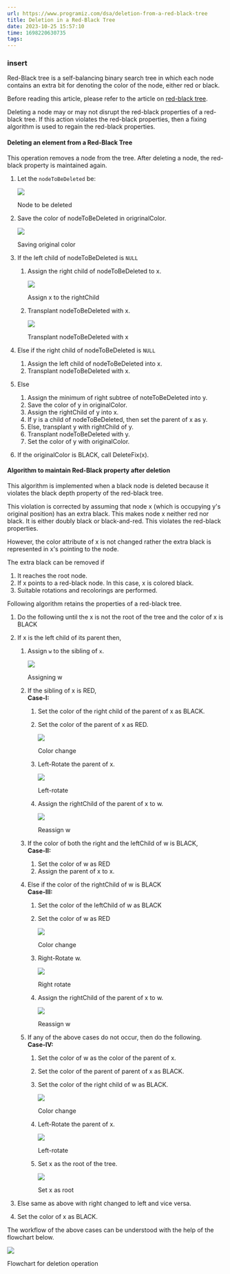 ```yaml
---
url: https://www.programiz.com/dsa/deletion-from-a-red-black-tree
title: Deletion in a Red-Black Tree
date: 2023-10-25 15:57:10
time: 1698220630735
tags:
---
```

### insert
Red-Black tree is a self-balancing binary search tree in which each node contains an extra bit for denoting the color of the node, either red or black.

Before reading this article, please refer to the article on [red-black tree](https://www.programiz.com/dsa/red-black-tree).

Deleting a node may or may not disrupt the red-black properties of a red-black tree. If this action violates the red-black properties, then a fixing algorithm is used to regain the red-black properties.

#### Deleting an element from a Red-Black Tree

This operation removes a node from the tree. After deleting a node, the red-black property is maintained again.

1.  Let the `nodeToBeDeleted` be:
    
    ![](<assets/1698220630768.png>)
    
    Node to be deleted
    
2.  Save the color of nodeToBeDeleted in origrinalColor.
    
    ![](<assets/1698220631338.png>)
    
    Saving original color
    
3.  If the left child of nodeToBeDeleted is `NULL`
    1.  Assign the right child of nodeToBeDeleted to x.
        
        ![](<assets/1698220631952.png>)
        
        Assign x to the rightChild
        
    2.  Transplant nodeToBeDeleted with x.
        
        ![](<assets/1698220632470.png>)
        
        Transplant nodeToBeDeleted with x
        
4.  Else if the right child of nodeToBeDeleted is `NULL`
    1.  Assign the left child of nodeToBeDeleted into x.
    2.  Transplant nodeToBeDeleted with x.
5.  Else
    1.  Assign the minimum of right subtree of noteToBeDeleted into y.
    2.  Save the color of y in originalColor.
    3.  Assign the rightChild of y into x.
    4.  If y is a child of nodeToBeDeleted, then set the parent of x as y.
    5.  Else, transplant y with rightChild of y.
    6.  Transplant nodeToBeDeleted with y.
    7.  Set the color of y with originalColor.
6.  If the originalColor is BLACK, call DeleteFix(x).

#### Algorithm to maintain Red-Black property after deletion

This algorithm is implemented when a black node is deleted because it violates the black depth property of the red-black tree.

This violation is corrected by assuming that node x (which is occupying y's original position) has an extra black. This makes node x neither red nor black. It is either doubly black or black-and-red. This violates the red-black properties.

However, the color attribute of x is not changed rather the extra black is represented in x's pointing to the node.

The extra black can be removed if

1.  It reaches the root node.
2.  If x points to a red-black node. In this case, x is colored black.
3.  Suitable rotations and recolorings are performed.

Following algorithm retains the properties of a red-black tree.

1.  Do the following until the x is not the root of the tree and the color of x is BLACK
2.  If x is the left child of its parent then,
    1.  Assign `w` to the sibling of `x`.
        
        ![](<assets/1698220632973.png>)
        
        Assigning w
        
    2.  If the sibling of x is RED,  
        **Case-I:**
        1.  Set the color of the right child of the parent of x as BLACK.
        2.  Set the color of the parent of x as RED.
            
            ![](<assets/1698220633487.png>)
            
            Color change
            
        3.  Left-Rotate the parent of x.
            
            ![](<assets/1698220633999.png>)
            
            Left-rotate
            
        4.  Assign the rightChild of the parent of x to w.
            
            ![](<assets/1698220634514.png>)
            
            Reassign w
            
    3.  If the color of both the right and the leftChild of w is BLACK,  
        **Case-II:**
        1.  Set the color of w as RED
        2.  Assign the parent of x to x.
    4.  Else if the color of the rightChild of w is BLACK  
        **Case-III:**
        1.  Set the color of the leftChild of w as BLACK
        2.  Set the color of w as RED
            
            ![](<assets/1698220635027.png>)
            
            Color change
            
        3.  Right-Rotate w.
            
            ![](<assets/1698220635541.png>)
            
            Right rotate
            
        4.  Assign the rightChild of the parent of x to w.
            
            ![](<assets/1698220636157.png>)
            
            Reassign w
            
    5.  If any of the above cases do not occur, then do the following.  
        **Case-IV:**
        1.  Set the color of w as the color of the parent of x.
        2.  Set the color of the parent of parent of x as BLACK.
        3.  Set the color of the right child of w as BLACK.
            
            ![](<assets/1698220636668.png>)
            
            Color change
            
        4.  Left-Rotate the parent of x.
            
            ![](<assets/1698220637077.png>)
            
            Left-rotate
            
        5.  Set x as the root of the tree.
            
            ![](<assets/1698220637595.png>)
            
            Set x as root
            
3.  Else same as above with right changed to left and vice versa.
4.  Set the color of x as BLACK.

The workflow of the above cases can be understood with the help of the flowchart below.

![](<assets/1698220638011.png>)

Flowchart for deletion operation
